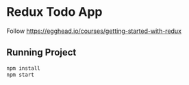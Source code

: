 # Redux Todo App

Follow <https://egghead.io/courses/getting-started-with-redux>

## Running Project

```bash
npm install
npm start
```